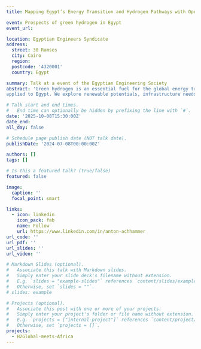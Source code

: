 ```yaml
---
title: Mapping Egypt’s Energy Transition and Hydrogen Pathways with Open-Source Modelling

event: Prospects of green hydrogen in Egypt 
event_url: 

location: Egyptian Engineers Syndicate
address:
  street: 30 Ramses
  city: Cairo
  region:
  postcode: '4320001'
  country: Egypt

summary: Talk at a event of the Egyptian Engineering Society
abstract: 'Green hydrogen is an essential fuel for the global energy transition and has gained increasing attention in recent years. With abundant renewable energy resources, North Africa is well positioned for large-scale hydrogen production. Egypt, in particular, has emerged as a frontrunner, seeking to leverage its industrial base and close trading ties with Europe, a key future offtaker of clean hydrogen. Yet, restructuring Egypt’s energy system to meet both domestic demand and export ambitions poses major challenges – from identifying eligible land and reinforcing the electricity to deploying storage systems and building export hubs. Addressing these challenges requires robust and transparent data. In this talk, we present results from the open-source energy system modelling framework PyPSA-Earth 
applied to Egypt. We explore renewable potentials, infrastructure needs, and investment requirements, while highlighting both co-benefits and trade-offs between national development and participation in the global hydrogen economy. The findings provide guidance for engineers, policymakers, and investors seeking to align infrastructure planning with sustainable energy transition goals.'

# Talk start and end times.
#   End time can optionally be hidden by prefixing the line with `#`.
date: '2025-10-08T15:30:00Z'
date_end: 
all_day: false

# Schedule page publish date (NOT talk date).
publishDate: '2024-07-08T00:00:00Z'

authors: []
tags: []

# Is this a featured talk? (true/false)
featured: false

image:
  caption: ''
  focal_point: smart

links:
  - icon: linkedin
    icon_pack: fab
    name: Follow
    url: https://www.linkedin.com/in/anton-achhammer
url_code: ''
url_pdf: ''
url_slides: ''
url_video: ''

# Markdown Slides (optional).
#   Associate this talk with Markdown slides.
#   Simply enter your slide deck's filename without extension.
#   E.g. `slides = "example-slides"` references `content/slides/example-slides.md`.
#   Otherwise, set `slides = ""`.
# slides: example

# Projects (optional).
#   Associate this post with one or more of your projects.
#   Simply enter your project's folder or file name without extension.
#   E.g. `projects = ["internal-project"]` references `content/project/deep-learning/index.md`.
#   Otherwise, set `projects = []`.
projects:
  - H2Global-meets-Africa
---
```


<!-- {{% callout note %}}
Click on the **Slides** button above to view the built-in slides feature.
{{% /callout %}} -->
